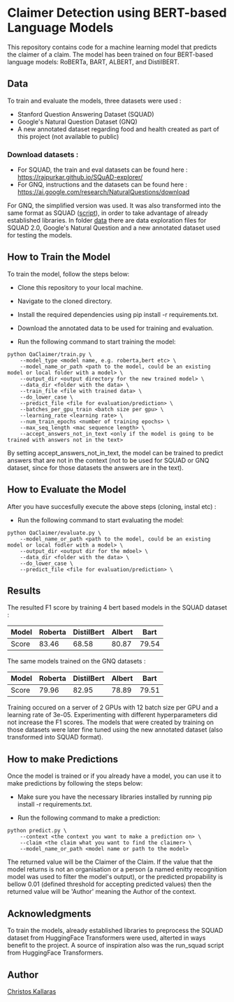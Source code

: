 # Claimer Detection using BERT-based Language Models

This repository contains code for a machine learning model that predicts the claimer of a claim. The model has been trained on four BERT-based language models: RoBERTa, BART, ALBERT, and DistilBERT.


## Data
To train and evaluate the models, three datasets were used :
 - Stanford Question Answering Dataset (SQUAD)
 - Google's Natural Question Dataset (GNQ)
 - A new annotated dataset regarding food and health created as part of this project (not available to public)
 
### Download datasets :
 - For SQUAD, the train and eval datasets can be found here : https://rajpurkar.github.io/SQuAD-explorer/
 - For GNQ, instructions and the datasets can be found here : https://ai.google.com/research/NaturalQuestions/download 
 
For GNQ, the simplified version was used. It was also transformed into the same format as SQUAD ([script](https://github.com/chriskal96/claimer-detection/blob/main/data/convert_gnq_to_squad.py)), in order to take advantage of already established libraries.
In folder [data](https://github.com/chriskal96/claimer-detection/tree/main/data) there are data exploration files for SQUAD 2.0, Google's Natural Question and a new annotated dataset used for testing the models.


## How to Train the Model
To train the model, follow the steps below:

- Clone this repository to your local machine.

- Navigate to the cloned directory.

- Install the required dependencies using pip install -r requirements.txt.

- Download the annotated data to be used for training and evaluation.

- Run the following command to start training the model:
```
python QaClaimer/train.py \
    --model_type <model name, e.g. roberta,bert etc> \
    --model_name_or_path <path to the model, could be an existing model or local folder with a model> \
    --output_dir <output directory for the new trained model> \
    --data_dir <folder with the data> \
    --train_file <file with trained data> \
    --do_lower_case \
    --predict_file <file for evaluation/prediction> \
    --batches_per_gpu_train <batch size per gpu> \
    --learning_rate <learning rate> \
    --num_train_epochs <number of training epochs> \
    --max_seq_length <mac sequence length> \
    --accept_answers_not_in_text <only if the model is going to be trained with answers not in the text>
   ```
 By setting accept_answers_not_in_text, the model can be trained to predict answers that are not in the context (not to be used for SQUAD or GNQ dataset, since for those datasets the answers are in the text).
 
## How to Evaluate the Model

After you have succesfully execute the above steps (cloning, instal etc) :

- Run the following command to start evaluating the model:

```
python QaClaimer/evaluate.py \
    --model_name_or_path <path to the model, could be an existing model or local fodler with a model> \
    --output_dir <output dir for the mdoel> \
    --data_dir <folder with the data> \
    --do_lower_case \
    --predict_file <file for evaluation/prediction> \
```

## Results

The resulted F1 score by training 4 bert based models in the SQUAD dataset :

| Model   | Roberta | DistilBert | Albert | Bart   |
|---------|--------|------------|--------|--------|
| Score   | 83.46  | 68.58      | 80.87  | 79.54  |
 
The same models trained on the GNQ datasets :

| Model   | Roberta | DistilBert | Albert | Bart   |
|---------|--------|------------|--------|--------|
| Score   | 79.96  | 82.95      | 78.89  | 79.51  |

Training occured on a server of 2 GPUs with 12 batch size per GPU and a learning rate of 3e-05.
Experimenting with different hyperparameters did not increase the F1 scores.
The models that were created by training on those datasets were later fine tuned using the new annotated dataset (also transformed into SQUAD format).

## How to make Predictions
Once the model is trained or if you already have a model, you can use it to make predictions by following the steps below:
- Make sure you have the necessary libraries installed by running pip install -r requirements.txt.

- Run the following command to make a prediction:
```
python predict.py \
    --context <the context you want to make a prediction on> \
    --claim <the claim what you want to find the claimer> \
    --model_name_or_path <model name or path to the model>
```

The returned value will be the Claimer of the Claim. If the value that the model returns is not an organisation or a person (a named enitty recognition model was used to filter the model's output), or the predicted propability is bellow 0.01 (defined threshold for accepting predicted values) then the returned value will be 'Author' meaning the Author of the context.

## Acknowledgments

To train the models, already established libraries to preprocess the SQUAD dataset from HuggingFace Transformers were used, alterted in ways benefit to the project. A source of inspiration also was the run_squad script from HuggingFace Transformers.

## Author
<a href="https://github.com/chriskal96">Christos Kallaras</a><br/>
